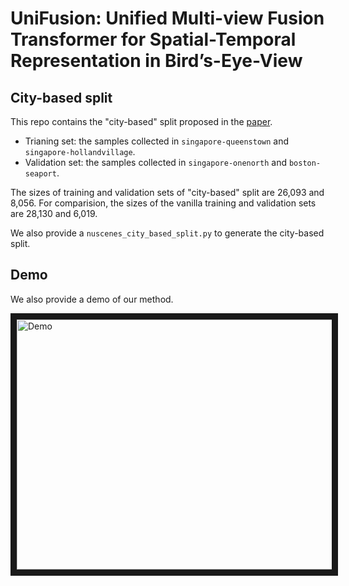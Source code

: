 # UniFusion: Unified Multi-view Fusion Transformer for Spatial-Temporal Representation in Bird’s-Eye-View

## City-based split
This repo contains the "city-based" split proposed in the [paper](https://arxiv.org/abs/2207.08536). 
* Trianing set: the samples collected in `singapore-queenstown` and `singapore-hollandvillage`.
* Validation set: the samples collected in `singapore-onenorth` and `boston-seaport`.

The sizes of training and validation sets of "city-based" split are 26,093 and 8,056. For comparision, the sizes of the vanilla training and validation sets are 28,130 and 6,019.

We also provide a `nuscenes_city_based_split.py` to generate the city-based split.

## Demo

We also provide a demo of our method.

<a href="https://youtu.be/zUpJIj7HHU8
" target="_blank"><img src="http://img.youtube.com/vi/zUpJIj7HHU8/0.jpg" 
alt="Demo" width="1280" height="400" border="10" /></a>
